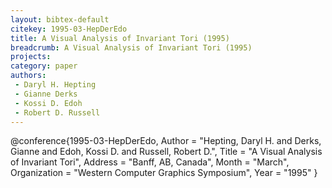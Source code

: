 ```yaml
---
layout: bibtex-default
citekey: 1995-03-HepDerEdo
title: A Visual Analysis of Invariant Tori (1995)
breadcrumb: A Visual Analysis of Invariant Tori (1995)
projects:
category: paper
authors:
 - Daryl H. Hepting 
 - Gianne Derks 
 - Kossi D. Edoh 
 - Robert D. Russell 
---
```

@conference{1995-03-HepDerEdo,
	Author =  "Hepting, Daryl H. and Derks, Gianne and Edoh, Kossi D. and Russell, Robert D.",
	Title =  "A Visual Analysis of Invariant Tori",
	Address =  "Banff, AB, Canada",
	Month =  "March",
	Organization =  "Western Computer Graphics Symposium",
	Year =  "1995"
}
